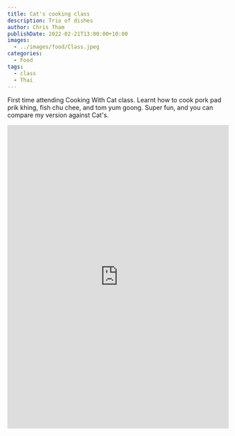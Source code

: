 ```yaml
---
title: Cat's cooking class
description: Trio of dishes
author: Chris Tham
publishDate: 2022-02-21T13:00:00+10:00
images:
  - ../images/food/Class.jpeg
categories:
  - Food
tags:
  - class
  - Thai
---
```

First time attending Cooking With Cat class. Learnt how to cook pork pad prik khing, fish chu chee, and tom yum goong. Super fun, and you can compare my version against Cat's.

<iframe src="https://www.facebook.com/plugins/post.php?href=https%3A%2F%2Fwww.facebook.com%2Fchris1.tham%2Fposts%2Fpfbid02TCN8Ud21RXYRtTZZhFgUpCsHMBw3SwG5SgG7q2tZy1oDV72EXQtc83EdhasvnWzJl&show_text=true&width=500" width="500" height="684" style="border:none;overflow:hidden" scrolling="no" frameborder="0" allowfullscreen="true" allow="autoplay; clipboard-write; encrypted-media; picture-in-picture; web-share"></iframe>